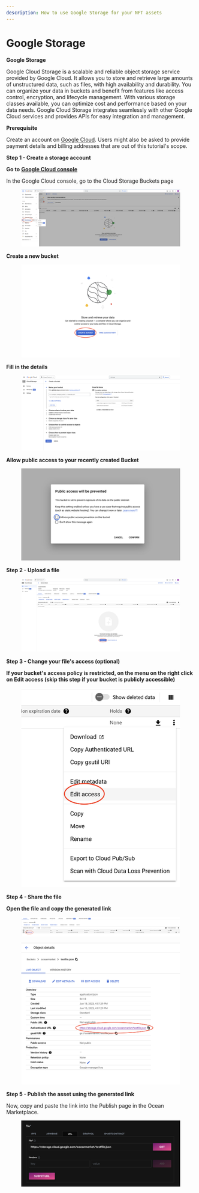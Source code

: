 ```yaml
---
description: How to use Google Storage for your NFT assets
---
```


# Google Storage

**Google Storage**

Google Cloud Storage is a scalable and reliable object storage service provided by Google Cloud. It allows you to store and retrieve large amounts of unstructured data, such as files, with high availability and durability. You can organize your data in buckets and benefit from features like access control, encryption, and lifecycle management. With various storage classes available, you can optimize cost and performance based on your data needs. Google Cloud Storage integrates seamlessly with other Google Cloud services and provides APIs for easy integration and management.

**Prerequisite**

Create an account on [Google Cloud](https://console.cloud.google.com/). Users might also be asked to provide payment details and billing addresses that are out of this tutorial's scope.

**Step 1 - Create a storage account**

**Go to** [**Google Cloud console**](https://console.cloud.google.com/storage/browser)

In the Google Cloud console, go to the Cloud Storage Buckets page

<figure><img src="../../.gitbook/assets/Screenshot 2023-06-15 at 15.52.29.png" alt=""><figcaption></figcaption></figure>

**Create a new bucket**

<figure><img src="../../.gitbook/assets/Screenshot 2023-06-15 at 15.54.21.png" alt=""><figcaption></figcaption></figure>

**Fill in the details**

<figure><img src="../../.gitbook/assets/Screenshot 2023-06-15 at 15.55.16.png" alt=""><figcaption></figcaption></figure>

**Allow public access to your recently created Bucket**

<figure><img src="../../.gitbook/assets/Screenshot 2023-06-15 at 15.56.51.png" alt=""><figcaption></figcaption></figure>

**Step 2 - Upload a file**

<figure><img src="../../.gitbook/assets/Screenshot 2023-06-15 at 15.58.29.png" alt=""><figcaption></figcaption></figure>

**Step 3 - Change your file's access (optional)**

**If your bucket's access policy is restricted, on the menu on the right click on Edit access (skip this step if your bucket is publicly accessible)**

<figure><img src="../../.gitbook/assets/Screenshot 2023-06-15 at 16.08.42.png" alt=""><figcaption></figcaption></figure>

**Step 4 - Share the file**

**Open the file and copy the generated link**

<figure><img src="../../.gitbook/assets/Screenshot 2023-06-15 at 16.12.10.png" alt=""><figcaption></figcaption></figure>

<figure><img src="../../.gitbook/assets/Screenshot 2023-06-15 at 16.14.26.png" alt=""><figcaption></figcaption></figure>

**Step 5 - Publish the asset using the generated link**

Now, copy and paste the link into the Publish page in the Ocean Marketplace.

<figure><img src="../../.gitbook/assets/Screenshot 2023-06-15 at 16.26.56.png" alt=""><figcaption></figcaption></figure>

